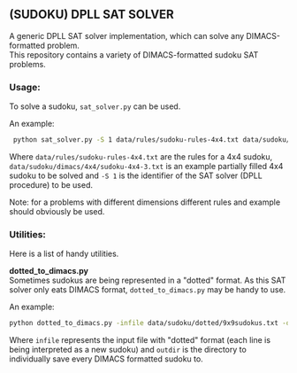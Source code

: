 ## (SUDOKU) DPLL SAT SOLVER

A generic DPLL SAT solver implementation, which can solve any DIMACS-formatted problem.\
This repository contains a variety of DIMACS-formatted sudoku SAT problems.

### Usage:

To solve a sudoku, `sat_solver.py` can be used.

An example:

```bash
 python sat_solver.py -S 1 data/rules/sudoku-rules-4x4.txt data/sudoku/dimacs/4x4/sudoku-4x4-3.txt
```

Where `data/rules/sudoku-rules-4x4.txt` are the rules for a 4x4 sudoku, `data/sudoku/dimacs/4x4/sudoku-4x4-3.txt` is an
example partially filled 4x4 sudoku to be solved and `-S 1` is the identifier of the SAT solver (DPLL procedure) to be
used.

Note: for a problems with different dimensions different rules and example should obviously be used.

### Utilities:

Here is a list of handy utilities.

**dotted_to_dimacs.py**\
Sometimes sudokus are being represented in a "dotted" format. As this SAT solver only eats DIMACS
format, `dotted_to_dimacs.py` may be handy to use.

An example:

```Bash
python dotted_to_dimacs.py -infile data/sudoku/dotted/9x9sudokus.txt -outdir data/sudoku/dimacs/9x9/
```

Where `infile` represents the input file with "dotted" format (each line is being interpreted as a new sudoku) and
`outdir` is the directory to individually save every DIMACS formatted sudoku to.
